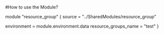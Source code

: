#How to use the Module?

module "resource_group" {
  source = "../SharedModules/resource_group"

  environment = module.environment.data
  resource_groups_name = "test"
}